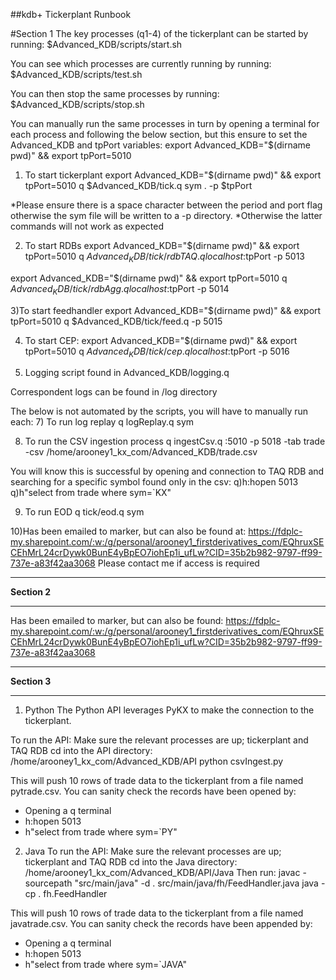 ##kdb+ Tickerplant Runbook 

#Section 1
The key processes (q1-4) of the tickerplant can be started by running:
$Advanced_KDB/scripts/start.sh

You can see which processes are currently running by running:
$Advanced_KDB/scripts/test.sh

You can then stop the same processes by running:
$Advanced_KDB/scripts/stop.sh


You can manually run the same processes in turn by opening a terminal for each process and following the below section, but this ensure to set the Advanced_KDB and tpPort variables: 
export Advanced_KDB="$(dirname pwd)" && export tpPort=5010

1) To start tickerplant
export Advanced_KDB="$(dirname pwd)" && export tpPort=5010
q $Advanced_KDB/tick.q sym . -p $tpPort

*Please ensure there is a space character between the period and port flag otherwise the sym file will be written to a -p directory.
*Otherwise the latter commands will not work as expected 

2) To start RDBs
export Advanced_KDB="$(dirname pwd)" && export tpPort=5010
q $Advanced_KDB/tick/rdbTAQ.q localhost:$tpPort -p 5013

export Advanced_KDB="$(dirname pwd)" && export tpPort=5010
q $Advanced_KDB/tick/rdbAgg.q localhost:$tpPort -p 5014

3)To start feedhandler 
export Advanced_KDB="$(dirname pwd)" && export tpPort=5010
q $Advanced_KDB/tick/feed.q -p 5015

4) To start CEP:
export Advanced_KDB="$(dirname pwd)" && export tpPort=5010
q $Advanced_KDB/tick/cep.q localhost:$tpPort -p 5016

5) Logging script found in 
Advanced_KDB/logging.q

Correspondent logs can be found in /log directory

The below is not automated by the scripts, you will have to manually run each:
7) To run log replay 
q logReplay.q sym<date>

8) To run the CSV ingestion process
q ingestCsv.q :5010 -p 5018 -tab trade -csv /home/arooney1_kx_com/Advanced_KDB/trade.csv

You will know this is successful by opening and connection to TAQ RDB and searching for a specific symbol found only in the csv:
q)h:hopen 5013
q)h"select from trade where sym=`KX"

9) To run EOD 
q tick/eod.q sym<date>

10)Has been emailed to marker, but can also be found at: 
https://fdplc-my.sharepoint.com/:w:/g/personal/arooney1_firstderivatives_com/EQhruxSECEhMrL24crDywk0BunE4yBpEO7iohEp1i_ufLw?CID=35b2b982-9797-ff99-737e-a83f42aa3068
Please contact me if access is required

_________________________________________
****************Section 2****************
_________________________________________
Has been emailed to marker, but can also be found:
https://fdplc-my.sharepoint.com/:w:/g/personal/arooney1_firstderivatives_com/EQhruxSECEhMrL24crDywk0BunE4yBpEO7iohEp1i_ufLw?CID=35b2b982-9797-ff99-737e-a83f42aa3068

_________________________________________
****************Section 3****************
_________________________________________

1) Python
The Python API leverages PyKX to make the connection to the tickerplant. 

To run the API:
Make sure the relevant processes are up; tickerplant and TAQ RDB
cd into the API directory: /home/arooney1_kx_com/Advanced_KDB/API
python csvIngest.py

This will push 10 rows of trade data to the tickerplant from a file named pytrade.csv.
You can sanity check the records have been opened by:
- Opening a q terminal
- h:hopen 5013
- h"select from trade where sym=`PY"
2) Java
To run the API:
Make sure the relevant processes are up; tickerplant and TAQ RDB
cd into the Java directory: /home/arooney1_kx_com/Advanced_KDB/API/Java
Then run:
javac -sourcepath "src/main/java" -d . src/main/java/fh/FeedHandler.java
java -cp . fh.FeedHandler

This will push 10 rows of trade data to the tickerplant from a file named javatrade.csv.
You can sanity check the records have been appended by:
- Opening a q terminal
- h:hopen 5013
- h"select from trade where sym=`JAVA" 
